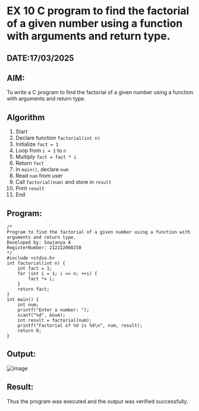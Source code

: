 # EX 10 C program to find the factorial of a given number using a function with arguments and return type.
## DATE:17/03/2025
## AIM:
To write a C program to find the factorial of a given number using a function with arguments and return type.

## Algorithm
1. Start  
2. Declare function `factorial(int n)`  
3. Initialize `fact = 1`  
4. Loop from `i = 1` to `n`  
5. Multiply `fact = fact * i`  
6. Return `fact`  
7. In `main()`, declare `num`  
8. Read `num` from user  
9. Call `factorial(num)` and store in `result`  
10. Print `result`  
11. End
    
## Program:
```
/*
Program to find the factorial of a given number using a function with arguments and return type.
Developed by: Sowjanya A
RegisterNumber: 212222060250 
*/
#include <stdio.h>
int factorial(int n) {
    int fact = 1;
    for (int i = 1; i <= n; ++i) {
        fact *= i;
    }
    return fact;
}
int main() {
    int num;
    printf("Enter a number: ");
    scanf("%d", &num);
    int result = factorial(num);
    printf("Factorial of %d is %d\n", num, result);
    return 0;
}
```

## Output:

![image](https://github.com/user-attachments/assets/8d6a4b91-ce07-4fa4-8dc2-6c16bd26758e)

## Result:
Thus the program was executed and the output was verified successfully.
